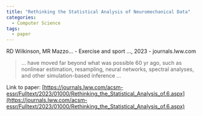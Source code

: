 ```yaml
---
title: "Rethinking the Statistical Analysis of Neuromechanical Data"
categories:
  - Computer Science
tags:
  - paper
---
```

RD Wilkinson, MR Mazzo… - Exercise and sport …, 2023 - journals.lww.com

>… have moved far beyond what was possible 60 yr ago, such as nonlinear estimation, resampling, neural networks, spectral analyses, and other simulation-based inference …

Link to paper: [https://journals.lww.com/acsm-essr/Fulltext/2023/01000/Rethinking_the_Statistical_Analysis_of.6.aspx](https://journals.lww.com/acsm-essr/Fulltext/2023/01000/Rethinking_the_Statistical_Analysis_of.6.aspx)
